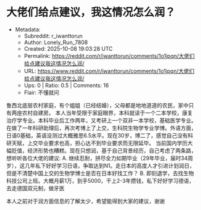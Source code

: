 # 大佬们给点建议，我这情况怎么润？

- Metadata:
  - Subreddit: r_iwanttorun
  - Author: Lonely_Run_7808
  - Created: 2025-10-08 19:03:28 UTC
  - Permalink: https://reddit.com/r/iwanttorun/comments/1o1jpqn/大佬们给点建议我这情况怎么润/
  - URL: https://www.reddit.com/r/iwanttorun/comments/1o1jpqn/大佬们给点建议我这情况怎么润/
  - Ups: 0 | Ratio: 0.5 | Comments: 16
  - Flair: 不懂就问


鲁西北底层农村家庭，有个姐姐（已经结婚），父母都是地地道道的农民，家中只有两座农村自建房。
本人当年受限于家庭眼界，本科就读于一个二本学校，康复治疗学专业。本科毕业后工作两年，又考研上一个双非一本学校，基础医学专业。在做了一年科研助理后，再次考博上了上交，生科院生物学专业学博。外语方面，日语0基础，英语没测过大概雅思6.5水平。现在30岁，博二了，感觉自己没有科研天赋，上交毕业要求也高，担心达不到毕业要求而无限延毕。
当前国内学历大幅贬值，经济形势也糟糕。现在只想润，基于自己背景经历，自己考虑了两条路，想听听各位大佬的建议:
A.
继续忍耐，拼尽全力如期毕业（29年毕业，届时34周岁），这几年私下好好学习日语，争取达到N1。走日本的高度人才引进计划润日，但是不清楚中国上交的生物学博士是否在日本好找工作？
B.
即刻退学，去找生物科技公司上班。大概月薪1万，到手5000，干上2-3年攒钱，私下好好学习德语，去走德国双元制，做牙医

本人之前对于润方面信息的了解太少，希望能得到大家的建议，谢谢

